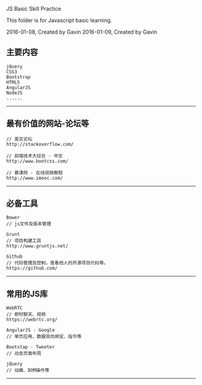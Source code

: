 JS Basic Skill Practice

This folder is for Javascript basic learning.

2016-01-08, Created by Gavin
2016-01-09, Created by Gavin

主要内容
--------------------------
	jQuery
	CSS3
	Bootstrap
	HTML5
	AngularJS
	NodeJS
	......
--------------------------


最有价值的网站-论坛等
--------------------------
	// 英文论坛
	http://stackoverflow.com/

	// 前端技术大综合 - 中文
	http://www.bootcss.com/

	// 慕课网 - 在线视频教程
	http://www.imooc.com/
--------------------------


必备工具
--------------------------
	Bower
	// js文件及版本管理

	Grunt
	// 项目构建工具
	http://www.gruntjs.net/

	Github
	// 代码管理及控制，查看他人的开源项目代码等。
	https://github.com/
--------------------------


常用的JS库
--------------------------
	WebRTC 		
	// 即时聊天、视频
	https://webrtc.org/

	AngularJS - Google
	// 单页应用、数据双向绑定、指令等

	Bootstap - Tweeter		
	// 动态页面布局

	jQuery	
	// 动画、DOM操作等
	
--------------------------